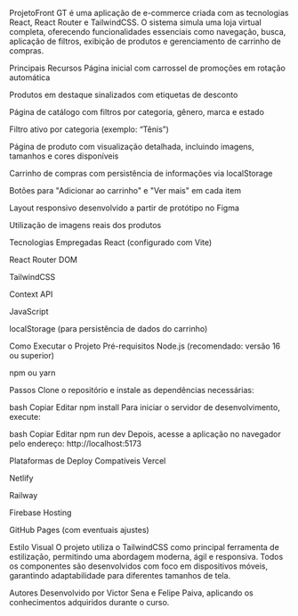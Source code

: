 ProjetoFront GT é uma aplicação de e-commerce criada com as tecnologias React, React Router e TailwindCSS. O sistema simula uma loja virtual completa, oferecendo funcionalidades essenciais como navegação, busca, aplicação de filtros, exibição de produtos e gerenciamento de carrinho de compras.

Principais Recursos
Página inicial com carrossel de promoções em rotação automática

Produtos em destaque sinalizados com etiquetas de desconto

Página de catálogo com filtros por categoria, gênero, marca e estado

Filtro ativo por categoria (exemplo: “Tênis”)

Página de produto com visualização detalhada, incluindo imagens, tamanhos e cores disponíveis

Carrinho de compras com persistência de informações via localStorage

Botões para "Adicionar ao carrinho" e "Ver mais" em cada item

Layout responsivo desenvolvido a partir de protótipo no Figma

Utilização de imagens reais dos produtos

Tecnologias Empregadas
React (configurado com Vite)

React Router DOM

TailwindCSS

Context API

JavaScript

localStorage (para persistência de dados do carrinho)

Como Executar o Projeto
Pré-requisitos
Node.js (recomendado: versão 16 ou superior)

npm ou yarn

Passos
Clone o repositório e instale as dependências necessárias:

bash
Copiar
Editar
npm install
Para iniciar o servidor de desenvolvimento, execute:

bash
Copiar
Editar
npm run dev
Depois, acesse a aplicação no navegador pelo endereço: http://localhost:5173

Plataformas de Deploy Compatíveis
Vercel

Netlify

Railway

Firebase Hosting

GitHub Pages (com eventuais ajustes)

Estilo Visual
O projeto utiliza o TailwindCSS como principal ferramenta de estilização, permitindo uma abordagem moderna, ágil e responsiva. Todos os componentes são desenvolvidos com foco em dispositivos móveis, garantindo adaptabilidade para diferentes tamanhos de tela.

Autores
Desenvolvido por Victor Sena e Felipe Paiva, aplicando os conhecimentos adquiridos durante o curso.

